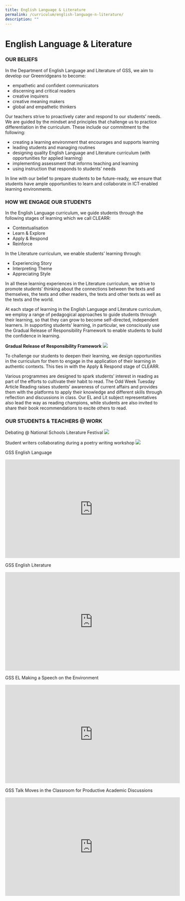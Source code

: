 ```yaml
---
title: English Language & Literature
permalink: /curriculum/english-language-n-literature/
description: ""
---
```

# **English Language &amp; Literature**

### OUR BELIEFS

In the Department of English Language and Literature of GSS, we aim to develop our Greenridgeans to become:

*   empathetic and confident communicators
*   discerning and critical readers
*   creative inquirers
*   creative meaning makers
*   global and empathetic thinkers

Our teachers strive to proactively cater and respond to our students’ needs. We are guided by the mindset and principles that challenge us to practice differentiation in the curriculum. These include our commitment to the following:

*   creating a learning environment that encourages and supports learning
*   leading students and managing routines
*   designing quality English Language and Literature curriculum (with opportunities for applied learning)
*   implementing assessment that informs teaching and learning
*   using instruction that responds to students’ needs

In line with our belief to prepare students to be future-ready, we ensure that students have ample opportunities to learn and collaborate in ICT-enabled learning environments.

### HOW WE ENGAGE OUR STUDENTS

In the English Language curriculum, we guide students through the following stages of learning which we call CLEARR:

*   Contextualisation
*   Learn &amp; Explore
*   Apply &amp; Respond 
*   Reinforce

In the Literature curriculum, we enable students’ learning through:

*   Experiencing Story  
*   Interpreting Theme   
*   Appreciating Style

In all these learning experiences in the Literature curriculum, we strive to promote students’ thinking about the connections between the texts and themselves, the texts and other readers, the texts and other texts as well as the texts and the world.&nbsp;

At each stage of learning in the English Language and Literature curriculum, we employ a range of pedagogical approaches to guide students through their learning, so that they can grow to become self-directed, independent learners. In supporting students’ learning, in particular, we consciously use the Gradual Release of Responsibility Framework to enable students to build the confidence in learning.

**Gradual Release of Responsibility Framework**
![](/images/EL5.png)

To challenge our students to deepen their learning, we design opportunities in the curriculum for them to engage in the application of their learning in authentic contexts. This ties in with the Apply &amp; Respond stage of CLEARR.

Various programmes are designed to spark students’ interest in reading as part of the efforts to cultivate their habit to read. The Odd Week Tuesday Article Reading raises students’ awareness of current affairs and provides them with the platforms to apply their knowledge and different skills through reflection and discussions in class. Our EL and Lit subject representatives also lead the way as reading champions, while students are also invited to share their book recommendations to excite others to read.

### OUR STUDENTS &amp; TEACHERS @ WORK

Debating @ National Schools Literature Festival
![](/images/EL6.jpg)

Student writers collaborating during a poetry writing workshop
![](/images/EL1-1.jpg)

GSS English Language
<iframe width="560" height="315" src="https://www.youtube.com/embed/vFmxgaYby_Y?start=3" title="YouTube video player" frameborder="0" allow="accelerometer; autoplay; clipboard-write; encrypted-media; gyroscope; picture-in-picture" allowfullscreen=""></iframe>


GSS English Literature
<iframe width="560" height="315" src="https://www.youtube.com/embed/WuWCbIjpYVY?start=3" title="YouTube video player" frameborder="0" allow="accelerometer; autoplay; clipboard-write; encrypted-media; gyroscope; picture-in-picture" allowfullscreen=""></iframe>

GSS EL Making a Speech on the Environment
<iframe width="560" height="315" src="https://www.youtube.com/embed/-zZojsATB-A?start=4" title="YouTube video player" frameborder="0" allow="accelerometer; autoplay; clipboard-write; encrypted-media; gyroscope; picture-in-picture" allowfullscreen=""></iframe>

GSS Talk Moves in the Classroom for Productive Academic Discussions
<iframe width="560" height="315" src="https://www.youtube.com/embed/AHvWGebSNpo?start=156" title="YouTube video player" frameborder="0" allow="accelerometer; autoplay; clipboard-write; encrypted-media; gyroscope; picture-in-picture" allowfullscreen=""></iframe>